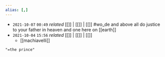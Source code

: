 ```yaml
---
alias: [,]
---
```


- `2021-10-07`  `00:49` _related_ [[]] | [[]] | [[]]
#wo_de  and above all do justice to your father in heaven and one here on [[earth]]
- `2021-10-04`  `15:56` _related_ [[]] | [[]] | [[]]
	- [[machiavelli]]
```query 2022-01-27 14:25
"=the prince"
```
